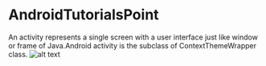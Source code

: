 # AndroidTutorialsPoint
An activity represents a single screen with a user interface just like window or
frame of Java.Android activity is the subclass of ContextThemeWrapper class.
![alt text](https://www.tutorialspoint.com/android/images/activity.jpg)
